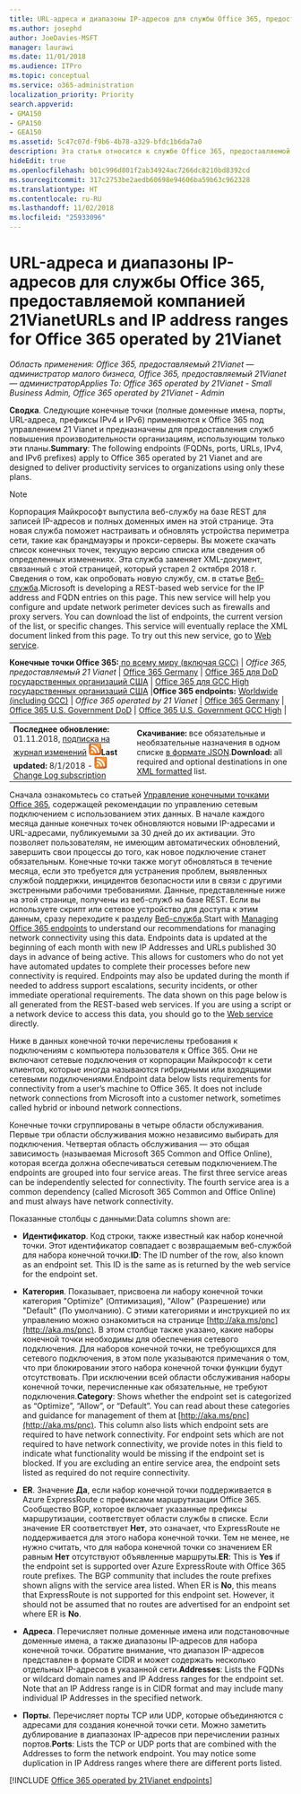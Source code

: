 ```yaml
---
title: URL-адреса и диапазоны IP-адресов для службы Office 365, предоставляемой компанией 21Vianet
ms.author: josephd
author: JoeDavies-MSFT
manager: laurawi
ms.date: 11/01/2018
ms.audience: ITPro
ms.topic: conceptual
ms.service: o365-administration
localization_priority: Priority
search.appverid:
- GMA150
- GPA150
- GEA150
ms.assetid: 5c47c07d-f9b6-4b78-a329-bfdc1b6da7a0
description: Эта статья относится к службе Office 365, предоставляемой компанией 21Vianet в Китае. В ней перечислены URL-адреса и диапазоны IP-адресов, используемые в службе Office 365, предоставляемой компанией 21Vianet.
hideEdit: true
ms.openlocfilehash: b01c996d801f2ab34924ac7266dc8210bd8392cd
ms.sourcegitcommit: 317c2753be2aedb60698e94606ba59b63c962328
ms.translationtype: HT
ms.contentlocale: ru-RU
ms.lasthandoff: 11/02/2018
ms.locfileid: "25933096"
---
```

# <a name="urls-and-ip-address-ranges-for-office-365-operated-by-21vianet"></a><span data-ttu-id="c181b-104">URL-адреса и диапазоны IP-адресов для службы Office 365, предоставляемой компанией 21Vianet</span><span class="sxs-lookup"><span data-stu-id="c181b-104">URLs and IP address ranges for Office 365 operated by 21Vianet</span></span>

 <span data-ttu-id="c181b-105">*Область применения: Office 365, предоставляемый 21Vianet — администратор малого бизнеса, Office 365, предоставляемый 21Vianet — администратор*</span><span class="sxs-lookup"><span data-stu-id="c181b-105">*Applies To: Office 365 operated by 21Vianet - Small Business Admin, Office 365 operated by 21Vianet - Admin*</span></span>

<span data-ttu-id="c181b-106">**Сводка**. Следующие конечные точки (полные доменные имена, порты, URL-адреса, префиксы IPv4 и IPv6) применяются к Office 365 под управлением 21 Vianet и предназначены для предоставления служб повышения производительности организациям, использующим только эти планы.</span><span class="sxs-lookup"><span data-stu-id="c181b-106">**Summary**: The following endpoints (FQDNs, ports, URLs, IPv4, and IPv6 prefixes) apply to Office 365 operated by 21 Vianet and are designed to deliver productivity services to organizations using only these plans.</span></span>
  
> [!NOTE]
> <span data-ttu-id="c181b-p102">Корпорация Майкрософт выпустила веб-службу на базе REST для записей IP-адресов и полных доменных имен на этой странице. Эта новая служба поможет настраивать и обновлять устройства периметра сети, такие как брандмауэры и прокси-серверы. Вы можете скачать список конечных точек, текущую версию списка или сведения об определенных изменениях. Эта служба заменяет XML-документ, связанный с этой страницей, который устарел 2 октября 2018 г. Сведения о том, как опробовать новую службу, см. в статье [Веб-служба](office-365-ip-web-service.md).</span><span class="sxs-lookup"><span data-stu-id="c181b-p102">Microsoft is developing a REST-based web service for the IP address and FQDN entries on this page. This new service will help you configure and update network perimeter devices such as firewalls and proxy servers. You can download the list of endpoints, the current version of the list, or specific changes. This service will eventually replace the XML document linked from this page. To try out this new service, go to [Web service](office-365-ip-web-service.md).</span></span>
  
 <span data-ttu-id="c181b-112">**Конечные точки Office 365:**[ по всему миру (включая GCC)](urls-and-ip-address-ranges.md)  | *Office 365, предоставляемый 21 Vianet* | [Office 365 Germany](office-365-germany-endpoints.md) | [Office 365 для DoD государственных организаций США](office-365-u-s-government-dod-endpoints.md) | [Office 365 для GCC High государственных организаций США](office-365-u-s-government-gcc-high-endpoints.md) |</span><span class="sxs-lookup"><span data-stu-id="c181b-112">**Office 365 endpoints:** [Worldwide (including GCC)](urls-and-ip-address-ranges.md)  | *Office 365 operated by 21 Vianet* | [Office 365 Germany](office-365-germany-endpoints.md) | [Office 365 U.S. Government DoD](office-365-u-s-government-dod-endpoints.md) | [Office 365 U.S. Government GCC High](office-365-u-s-government-gcc-high-endpoints.md) |</span></span>
  
|||
|:-----|:-----|
|<span data-ttu-id="c181b-113">**Последнее обновление:** 01.11.2018, [подписка на журнал изменений](https://endpoints.office.com/version/China?allversions=true&format=rss&clientrequestid=b10c5ed1-bad1-445f-b386-b919946339a7) ![RSS](media/5dc6bb29-25db-4f44-9580-77c735492c4b.png)</span><span class="sxs-lookup"><span data-stu-id="c181b-113">**Last updated:** 8/1/2018 - ![RSS](media/5dc6bb29-25db-4f44-9580-77c735492c4b.png) [Change Log subscription](https://endpoints.office.com/version/China?allversions=true&format=rss&clientrequestid=b10c5ed1-bad1-445f-b386-b919946339a7)</span></span>|<span data-ttu-id="c181b-114">**Скачивание:** все обязательные и необязательные назначения в одном списке [в формате JSON](https://endpoints.office.com/endpoints/China?clientrequestid=b10c5ed1-bad1-445f-b386-b919946339a7).</span><span class="sxs-lookup"><span data-stu-id="c181b-114">**Download:** all required and optional destinations in one [XML formatted](https://endpoints.office.com/endpoints/China?clientrequestid=b10c5ed1-bad1-445f-b386-b919946339a7) list.</span></span>  <br/> |

<span data-ttu-id="c181b-p103">Сначала ознакомьтесь со статьей [Управление конечными точками Office 365](managing-office-365-endpoints.md), содержащей рекомендации по управлению сетевым подключением с использованием этих данных. В начале каждого месяца данные конечных точек обновляются новыми IP-адресами и URL-адресами, публикуемыми за 30 дней до их активации. Это позволяет пользователям, не имеющим автоматических обновлений, завершить свои процессы до того, как новое подключение станет обязательным. Конечные точки также могут обновляться в течение месяца, если это требуется для устранения проблем, выявленных службой поддержки, инцидентов безопасности или в связи с другими экстренными рабочими требованиями. Данные, представленные ниже на этой странице, получены из веб-служб на базе REST. Если вы используете скрипт или сетевое устройство для доступа к этим данным, сразу переходите к разделу [Веб-служба](office-365-ip-web-service.md).</span><span class="sxs-lookup"><span data-stu-id="c181b-p103">Start with [Managing Office 365 endpoints](managing-office-365-endpoints.md) to understand our recommendations for managing network connectivity using this data. Endpoints data is updated at the beginning of each month with new IP Addresses and URLs published 30 days in advance of being active. This allows for customers who do not yet have automated updates to complete their processes before new connectivity is required. Endpoints may also be updated during the month if needed to address support escalations, security incidents, or other immediate operational requirements. The data shown on this page below is all generated from the REST-based web services. If you are using a script or a network device to access this data, you should go to the [Web service](office-365-ip-web-service.md) directly.</span></span>

<span data-ttu-id="c181b-p104">Ниже в данных конечной точки перечислены требования к подключениям с компьютера пользователя к Office 365. Они не включают сетевые подключения от корпорации Майкрософт к сети клиентов, которые иногда называются гибридными или входящими сетевыми подключениями.</span><span class="sxs-lookup"><span data-stu-id="c181b-p104">Endpoint data below lists requirements for connectivity from a user’s machine to Office 365. It does not include network connections from Microsoft into a customer network, sometimes called hybrid or inbound network connections.</span></span>

<span data-ttu-id="c181b-p105">Конечные точки сгруппированы в четыре области обслуживания. Первые три области обслуживания можно независимо выбирать для подключения. Четвертая область обслуживания — это общая зависимость (называемая Microsoft 365 Common and Office Online), которая всегда должна обеспечиваться сетевым подключением.</span><span class="sxs-lookup"><span data-stu-id="c181b-p105">The endpoints are grouped into four service areas. The first three service areas can be independently selected for connectivity. The fourth service area is a common dependency (called Microsoft 365 Common and Office Online) and must always have network connectivity.</span></span>

<span data-ttu-id="c181b-126">Показанные столбцы с данными:</span><span class="sxs-lookup"><span data-stu-id="c181b-126">Data columns shown are:</span></span>

- <span data-ttu-id="c181b-p106">**Идентификатор**. Код строки, также известный как набор конечной точки. Этот идентификатор совпадает с возвращаемым веб-службой для набора конечной точки.</span><span class="sxs-lookup"><span data-stu-id="c181b-p106">**ID**: The ID number of the row, also known as an endpoint set. This ID is the same as is returned by the web service for the endpoint set.</span></span>

- <span data-ttu-id="c181b-p107">**Категория**. Показывает, присвоена ли набору конечной точки категория "Optimize" (Оптимизация), "Allow" (Разрешение) или "Default" (По умолчанию). С этими категориями и инструкцией по их управлению можно ознакомиться на странице [http://aka.ms/pnc](http://aka.ms/pnc). В этом столбце также указано, какие наборы конечной точки необходимы для обеспечения сетевого подключения. Для наборов конечной точки, не требующихся для сетевого подключения, в этом поле указываются примечания о том, что при блокировании этого набора конечной точки функции будут отсутствовать. При исключении всей области обслуживания наборы конечной точки, перечисленные как обязательные, не требуют подключения.</span><span class="sxs-lookup"><span data-stu-id="c181b-p107">**Category**: Shows whether the endpoint set is categorized as “Optimize”, “Allow”, or “Default”. You can read about these categories and guidance for management of them at [http://aka.ms/pnc](http://aka.ms/pnc). This column also lists which endpoint sets are required to have network connectivity. For endpoint sets which are not required to have network connectivity, we provide notes in this field to indicate what functionality would be missing if the endpoint set is blocked. If you are excluding an entire service area, the endpoint sets listed as required do not require connectivity.</span></span>

- <span data-ttu-id="c181b-p108">**ER**. Значение **Да**, если набор конечной точки поддерживается в Azure ExpressRoute с префиксами маршрутизации Office 365. Сообщество BGP, которое включает указанные префиксы маршрутизации, соответствует области службы в списке. Если значение ER соответствует **Нет**, это означает, что ExpressRoute не поддерживается для этого набора конечной точки. Тем не менее, не нужно считать, что для набора конечной точки со значением ER равным **Нет** отсутствуют объявленные маршруты.</span><span class="sxs-lookup"><span data-stu-id="c181b-p108">**ER**: This is **Yes** if the endpoint set is supported over Azure ExpressRoute with Office 365 route prefixes. The BGP community that includes the route prefixes shown aligns with the service area listed. When ER is **No**, this means that ExpressRoute is not supported for this endpoint set. However, it should not be assumed that no routes are advertised for an endpoint set where ER is **No**.</span></span>

- <span data-ttu-id="c181b-p109">**Адреса**. Перечисляет полные доменные имена или подстановочные доменные имена, а также диапазоны IP-адресов для набора конечной точки. Обратите внимание, что диапазон IP-адресов представлен в формате CIDR и может содержать несколько отдельных IP-адресов в указанной сети.</span><span class="sxs-lookup"><span data-stu-id="c181b-p109">**Addresses**: Lists the FQDNs or wildcard domain names and IP Address ranges for the endpoint set. Note that an IP Address range is in CIDR format and may include many individual IP Addresses in the specified network.</span></span>
 
- <span data-ttu-id="c181b-p110">**Порты**. Перечисляет порты TCP или UDP, которые объединяются с адресами для создания конечной точки сети. Можно заметить дублирование в диапазонах IP-адресов при перечислении разных портов.</span><span class="sxs-lookup"><span data-stu-id="c181b-p110">**Ports**: Lists the TCP or UDP ports that are combined with the Addresses to form the network endpoint. You may notice some duplication in IP Address ranges where there are different ports listed.</span></span>

[!INCLUDE [Office 365 operated by 21Vianet endpoints](./includes/office-365-operated-by-21vianet-endpoints.md)]


